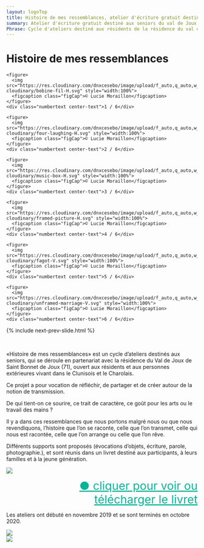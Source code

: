 ```yaml
---
layout: logoTop
title: Histoire de mes ressemblances, atelier d'écriture gratuit destiné aux seniors du Val de Joux
summary: Atelier d'écriture gratuit destiné aux seniors du val de Joux
Phrase: Cycle d'ateliers destiné aux résidents de la résidence du val de Joux et aux seniors extérieurs, ayant pour but la création d'un livret sur le thème de la transmission et de l'histoire familiale.
---
```


<h1>Histoire de mes ressemblances</h1>

<!-- Slideshow container -->
<div class="slideshow-container">

  <!-- Full-width images with number and caption text -->
  <div class="mySlides">
    
    <figure>
      <img src="https://res.cloudinary.com/dnxcesebo/image/upload/f_auto,q_auto,w_800/v1603001320/gatsby-cloudinary/bobine-fil-H.svg" style="width:100%">
      <figcaption class="figCap">© Lucie Moraillon</figcaption>
    </figure>
    <div class="numbertext center-text">1 / 6</div>
  </div>
  
  <div class="mySlides">
    
    <figure>
      <img src="https://res.cloudinary.com/dnxcesebo/image/upload/f_auto,q_auto,w_800/v1603001322/gatsby-cloudinary/four-laughing-H.svg" style="width:100%">
      <figcaption class="figCap">© Lucie Moraillon</figcaption>
    </figure>
    <div class="numbertext center-text">2 / 6</div>
  </div>

  <div class="mySlides">
    
    <figure>
      <img src="https://res.cloudinary.com/dnxcesebo/image/upload/f_auto,q_auto,w_800/v1603001317/gatsby-cloudinary/music-box-H.svg" style="width:100%">
      <figcaption class="figCap">© Lucie Moraillon</figcaption>
    </figure>
    <div class="numbertext center-text">3 / 6</div>
  </div>

  <div class="mySlides">
    
    <figure>
      <img src="https://res.cloudinary.com/dnxcesebo/image/upload/f_auto,q_auto,w_800/v1603001322/gatsby-cloudinary/framed-picture-H.svg" style="width:100%">
      <figcaption class="figCap">© Lucie Moraillon</figcaption>
    </figure>
    <div class="numbertext center-text">4 / 6</div>
  </div>

  <div class="mySlides">
    
    <figure>
      <img src="https://res.cloudinary.com/dnxcesebo/image/upload/f_auto,q_auto,w_800/v1603001317/gatsby-cloudinary/fagot-V.svg" style="width:100%">
      <figcaption class="figCap">© Lucie Moraillon</figcaption>
    </figure>
    <div class="numbertext center-text">5 / 6</div>
  </div>

  <div class="mySlides">
    
    <figure>
      <img src="https://res.cloudinary.com/dnxcesebo/image/upload/f_auto,q_auto,w_800/v1603001314/gatsby-cloudinary/unframed-marriage-V.svg" style="width:100%">
      <figcaption class="figCap">© Lucie Moraillon</figcaption>
    </figure>
    <div class="numbertext center-text">6 / 6</div>
  </div>
  
  {% include next-prev-slide.html %}
</div>
<br>
<script type="text/javascript" src="/js/slideshow.js"></script>

<p class="intro-text">«Histoire de mes ressemblances» est un cycle d’ateliers destinés aux seniors, qui se déroule en partenariat avec la résidence du Val de Joux de Saint Bonnet de Joux (71), ouvert aux résidents et aux personnes extérieures vivant dans le Clunisois et le Charolais.
</p>
<p class="intro-text">Ce projet a pour vocation de réfléchir, de partager et de créer autour de la notion de transmission.
</p>
<p class="intro-text">De qui tient-on ce sourire, ce trait de caractère, ce goût pour les arts ou le travail des mains ?
</p>
<p class="intro-text">Il y a dans ces ressemblances que nous portons malgré nous ou que nous revendiquons, l’histoire que l’on se raconte, celle que l’on transmet, celle qui nous est racontée, celle que l’on arrange ou celle que l’on rêve.
</p>
<p class="intro-text">Différents supports sont proposés (évocations d’objets, écriture, parole, photographie.), et sont réunis dans un livret destiné aux participants, à leurs familles et à la jeune génération.
</p>
<div class="center-max600-block">
<a href="http://0.0.0.0:4000/LivretHistoiresV4.pdf"><img src="https://res.cloudinary.com/dnxcesebo/image/upload/q_auto,f_auto/v1645704680/histoire-de-mes-reesemblances-couverture_msvvfg.jpg"></a>
<ul style="text-align:right;list-style-type:none">
    <li>
      <a style="color:hsl(171,93.5%,36.5%); font-size:30px" href="LivretHistoiresV4.pdf">●&nbsp;cliquer pour voir ou télécharger le livret </a>
  </li>
 </ul>
 </div>
<p class="intro-text">Les ateliers ont débuté en novembre 2019 et se sont terminés en octobre 2020.
</p>


<div class="center-block">
    <img src="https://res.cloudinary.com/dnxcesebo/image/upload/v1567428674/2019-08-_Pass_age_v1_xgygqk.jpg">
</div>

<div class="center-block">
    <img src="https://res.cloudinary.com/dnxcesebo/image/upload/v1567428869/pass_age_p2_atsyim.jpg">
</div>

